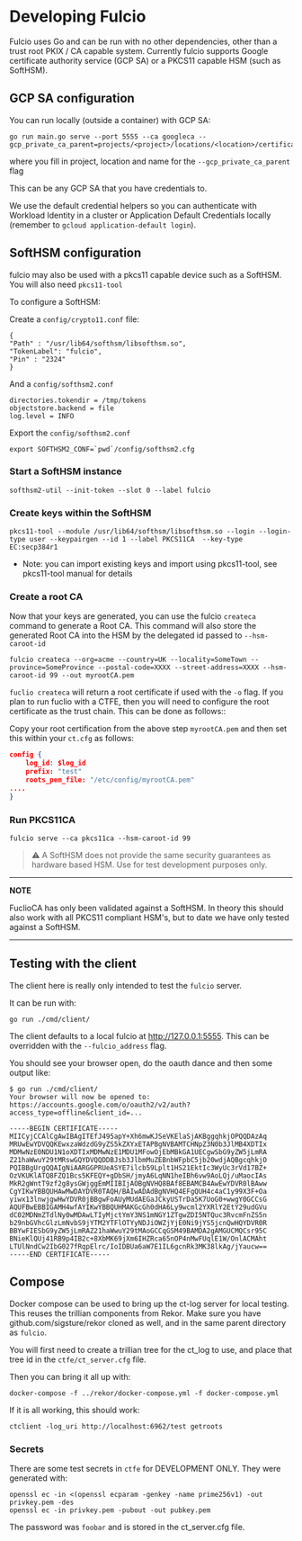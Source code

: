 # Developing Fulcio

Fulcio uses Go and can be run with no other dependencies, other than a trust root PKIX / CA capable system.  Currently
fulcio supports Google certificate authority service (GCP SA)  or a PKCS11 capable HSM (such as SoftHSM).

## GCP SA configuration

You can run locally (outside a container) with GCP SA:

```
go run main.go serve --port 5555 --ca googleca --gcp_private_ca_parent=projects/<project>/locations/<location>/certificateAuthorities/<name>
```

where you fill in project, location and name for the `--gcp_private_ca_parent` flag

This can be any GCP SA that you have credentials to.

We use the default credential helpers so you can authenticate with Workload Identity in a cluster
or Application Default Credentials locally (remember to `gcloud application-default login`).

## SoftHSM configuration

fulcio may also be used with a pkcs11 capable device such as a SoftHSM. You will also need `pkcs11-tool`

To configure a SoftHSM:

Create a `config/crypto11.conf` file:

```
{
"Path" : "/usr/lib64/softhsm/libsofthsm.so",
"TokenLabel": "fulcio",
"Pin" : "2324"
}
```

And a `config/softhsm2.conf`

```
directories.tokendir = /tmp/tokens
objectstore.backend = file
log.level = INFO
```

Export the `config/softhsm2.conf`

```
export SOFTHSM2_CONF=`pwd`/config/softhsm2.cfg
```

### Start a SoftHSM instance

```
softhsm2-util --init-token --slot 0 --label fulcio
```

### Create keys within the SoftHSM

```
pkcs11-tool --module /usr/lib64/softhsm/libsofthsm.so --login --login-type user --keypairgen --id 1 --label PKCS11CA  --key-type EC:secp384r1
```

* Note: you can import existing keys and import using pkcs11-tool, see pkcs11-tool manual for details

### Create a root CA

Now that your keys are generated, you can use the fulcio `createca` command to generate a Root CA. This command
will also store the generated Root CA into the HSM by the delegated id passed to `--hsm-caroot-id`

```
fulcio createca --org=acme --country=UK --locality=SomeTown --province=SomeProvince --postal-code=XXXX --street-address=XXXX --hsm-caroot-id 99 --out myrootCA.pem
```

`fuclio createca` will return a root certificate if used with the `-o` flag. If you plan to run fuclio with a CTFE,
then you will need to configure the root certificate as the trust chain. This can be done as follows::

Copy your root certification from the above step `myrootCA.pem` and then set this within your `ct.cfg` as follows:


```json
config {
	log_id: $log_id
	prefix: "test"
	roots_pem_file: "/etc/config/myrootCA.pem"
....
}
```


### Run PKCS11CA

```
fulcio serve --ca pkcs11ca --hsm-caroot-id 99
```

> :warning: A SoftHSM does not provide the same security guarantees as hardware based HSM.
> Use for test development purposes only.

---
**NOTE**

FuclioCA has only been validated against a SoftHSM. In theory this should also work with all PKCS11 compliant
HSM's, but to date we have only tested against a SoftHSM.

---

## Testing with the client

The client here is really only intended to test the `fulcio` server.

It can be run with:

```shell
go run ./cmd/client/
```

The client defaults to a local fulcio at http://127.0.0.1:5555.
This can be overridden with the `--fulcio_address` flag.

You should see your browser open, do the oauth dance and then some output like:

```shell
$ go run ./cmd/client/
Your browser will now be opened to:
https://accounts.google.com/o/oauth2/v2/auth?access_type=offline&client_id=...

-----BEGIN CERTIFICATE-----
MIICyjCCAlCgAwIBAgITEfJ495apY+Xh6mwKJSeVKElaSjAKBggqhkjOPQQDAzAq
MRUwEwYDVQQKEwxzaWdzdG9yZS5kZXYxETAPBgNVBAMTCHNpZ3N0b3JlMB4XDTIx
MDMwNzE0NDU1N1oXDTIxMDMwNzE1MDU1MFowOjEbMBkGA1UECgwSbG9yZW5jLmRA
Z21haWwuY29tMRswGQYDVQQDDBJsb3JlbmMuZEBnbWFpbC5jb20wdjAQBgcqhkjO
PQIBBgUrgQQAIgNiAARGGPRUeASYE7ilcb59Lplt1HS21EktIc3WyUc3rVd17BZ+
OzVKUKlATQ8FZQ1Bcs5KFEQY+gDbSH/jmyA6LqNN1heIBh6vw9AoLQj/uMaocIAs
MkR2gWntT9zf2g8ysGWjggEmMIIBIjAOBgNVHQ8BAf8EBAMCB4AwEwYDVR0lBAww
CgYIKwYBBQUHAwMwDAYDVR0TAQH/BAIwADAdBgNVHQ4EFgQUH4c4aC1y99X3F+Oa
yiwx13lnwjgwHwYDVR0jBBgwFoAUyMUdAEGaJCkyUSTrDa5K7UoG0+wwgY0GCCsG
AQUFBwEBBIGAMH4wfAYIKwYBBQUHMAKGcGh0dHA6Ly9wcml2YXRlY2EtY29udGVu
dC02MDNmZTdlNy0wMDAwLTIyMjctYmY3NS1mNGY1ZTgwZDI5NTQuc3RvcmFnZS5n
b29nbGVhcGlzLmNvbS9jYTM2YTFlOTYyNDJiOWZjYjE0Ni9jYS5jcnQwHQYDVR0R
BBYwFIESbG9yZW5jLmRAZ21haWwuY29tMAoGCCqGSM49BAMDA2gAMGUCMQCsr95C
BNieKlQUj41RB9p4IB2c+8XbMK69jXm6IHZRca65nOP4nMwFUqlE1W/OnlACMAht
LTUlNndCw2IbG027fRqpElrc/IoIDBUa6aW7E1IL6gcnRk3MK38lkAg/jYaucw==
-----END CERTIFICATE-----
```

## Compose

Docker compose can be used to bring up the ct-log server for local testing.
This reuses the trillian components from Rekor.
Make sure you have github.com/sigsture/rekor cloned as well, and in the same
parent directory as `fulcio`.

You will first need to create a trillian tree for the ct_log to use, and place that
tree id in the `ctfe/ct_server.cfg` file.

Then you can bring it all up with:

```
docker-compose -f ../rekor/docker-compose.yml -f docker-compose.yml
```

If it is all working, this should work:

```
ctclient -log_uri http://localhost:6962/test getroots
```

### Secrets

There are some test secrets in `ctfe` for DEVELOPMENT ONLY.
They were generated with:

```shell
openssl ec -in <(openssl ecparam -genkey -name prime256v1) -out privkey.pem -des
openssl ec -in privkey.pem -pubout -out pubkey.pem
```

The password was `foobar` and is stored in the ct_server.cfg file.
